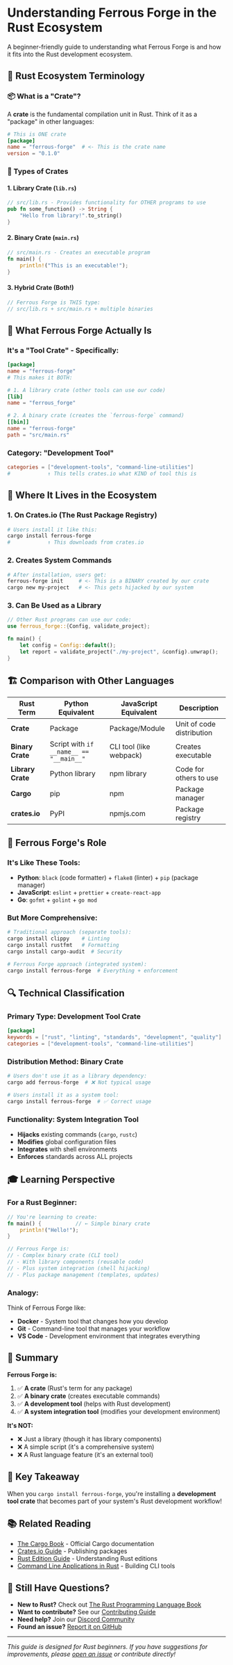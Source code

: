# Understanding Ferrous Forge in the Rust Ecosystem

A beginner-friendly guide to understanding what Ferrous Forge is and how it fits into the Rust development ecosystem.

## 🦀 Rust Ecosystem Terminology

### 📦 What is a "Crate"?

A **crate** is the fundamental compilation unit in Rust. Think of it as a "package" in other languages:

```toml
# This is ONE crate
[package]
name = "ferrous-forge"  # <- This is the crate name
version = "0.1.0"
```

### 🎯 Types of Crates

#### 1. Library Crate (`lib.rs`)
```rust
// src/lib.rs - Provides functionality for OTHER programs to use
pub fn some_function() -> String {
    "Hello from library!".to_string()
}
```

#### 2. Binary Crate (`main.rs`)
```rust
// src/main.rs - Creates an executable program
fn main() {
    println!("This is an executable!");
}
```

#### 3. Hybrid Crate (Both!)
```rust
// Ferrous Forge is THIS type:
// src/lib.rs + src/main.rs + multiple binaries
```

## 🔨 What Ferrous Forge Actually Is

### It's a "Tool Crate" - Specifically:

```toml
[package]
name = "ferrous-forge"
# This makes it BOTH:

# 1. A library crate (other tools can use our code)
[lib]
name = "ferrous_forge"

# 2. A binary crate (creates the `ferrous-forge` command)
[[bin]]
name = "ferrous-forge"
path = "src/main.rs"
```

### Category: "Development Tool"
```toml
categories = ["development-tools", "command-line-utilities"]
#            ↑ This tells crates.io what KIND of tool this is
```

## 🎪 Where It Lives in the Ecosystem

### 1. On Crates.io (The Rust Package Registry)
```bash
# Users install it like this:
cargo install ferrous-forge
#            ↑ This downloads from crates.io
```

### 2. Creates System Commands
```bash
# After installation, users get:
ferrous-forge init     # <- This is a BINARY created by our crate
cargo new my-project   # <- This gets hijacked by our system
```

### 3. Can Be Used as a Library
```rust
// Other Rust programs can use our code:
use ferrous_forge::{Config, validate_project};

fn main() {
    let config = Config::default();
    let report = validate_project("./my-project", &config).unwrap();
}
```

## 🏗️ Comparison with Other Languages

| Rust Term | Python Equivalent | JavaScript Equivalent | Description |
|-----------|------------------|---------------------|-------------|
| **Crate** | Package | Package/Module | Unit of code distribution |
| **Binary Crate** | Script with `if __name__ == "__main__"` | CLI tool (like webpack) | Creates executable |
| **Library Crate** | Python library | npm library | Code for others to use |
| **Cargo** | pip | npm | Package manager |
| **crates.io** | PyPI | npmjs.com | Package registry |

## 🎯 Ferrous Forge's Role

### It's Like These Tools:
- **Python**: `black` (code formatter) + `flake8` (linter) + `pip` (package manager)
- **JavaScript**: `eslint` + `prettier` + `create-react-app`
- **Go**: `gofmt` + `golint` + `go mod`

### But More Comprehensive:
```bash
# Traditional approach (separate tools):
cargo install clippy    # Linting
cargo install rustfmt   # Formatting  
cargo install cargo-audit  # Security

# Ferrous Forge approach (integrated system):
cargo install ferrous-forge  # Everything + enforcement
```

## 🔍 Technical Classification

### Primary Type: Development Tool Crate
```toml
[package]
keywords = ["rust", "linting", "standards", "development", "quality"]
categories = ["development-tools", "command-line-utilities"]
```

### Distribution Method: Binary Crate
```bash
# Users don't use it as a library dependency:
cargo add ferrous-forge  # ❌ Not typical usage

# Users install it as a system tool:
cargo install ferrous-forge  # ✅ Correct usage
```

### Functionality: System Integration Tool
- **Hijacks** existing commands (`cargo`, `rustc`)
- **Modifies** global configuration files
- **Integrates** with shell environments
- **Enforces** standards across ALL projects

## 🎓 Learning Perspective

### For a Rust Beginner:
```rust
// You're learning to create:
fn main() {           // ← Simple binary crate
    println!("Hello!");
}

// Ferrous Forge is:
// - Complex binary crate (CLI tool)
// - With library components (reusable code)  
// - Plus system integration (shell hijacking)
// - Plus package management (templates, updates)
```

### Analogy:
Think of Ferrous Forge like:
- **Docker** - System tool that changes how you develop
- **Git** - Command-line tool that manages your workflow
- **VS Code** - Development environment that integrates everything

## 🎯 Summary

**Ferrous Forge is:**
1. ✅ **A crate** (Rust's term for any package)
2. ✅ **A binary crate** (creates executable commands)
3. ✅ **A development tool** (helps with Rust development)
4. ✅ **A system integration tool** (modifies your development environment)

**It's NOT:**
- ❌ Just a library (though it has library components)
- ❌ A simple script (it's a comprehensive system)
- ❌ A Rust language feature (it's an external tool)

## 🚀 Key Takeaway

When you `cargo install ferrous-forge`, you're installing a **development tool crate** that becomes part of your system's Rust development workflow!

## 📚 Related Reading

- [The Cargo Book](https://doc.rust-lang.org/cargo/) - Official Cargo documentation
- [Crates.io Guide](https://doc.rust-lang.org/cargo/reference/publishing.html) - Publishing packages
- [Rust Edition Guide](https://doc.rust-lang.org/edition-guide/) - Understanding Rust editions
- [Command Line Applications in Rust](https://rust-cli.github.io/book/) - Building CLI tools

## 🤔 Still Have Questions?

- **New to Rust?** Check out [The Rust Programming Language Book](https://doc.rust-lang.org/book/)
- **Want to contribute?** See our [Contributing Guide](../CONTRIBUTING.md)
- **Need help?** Join our [Discord Community](https://discord.gg/ferrous-forge)
- **Found an issue?** [Report it on GitHub](https://github.com/yourusername/ferrous-forge/issues)

---

*This guide is designed for Rust beginners. If you have suggestions for improvements, please [open an issue](https://github.com/yourusername/ferrous-forge/issues) or contribute directly!*
